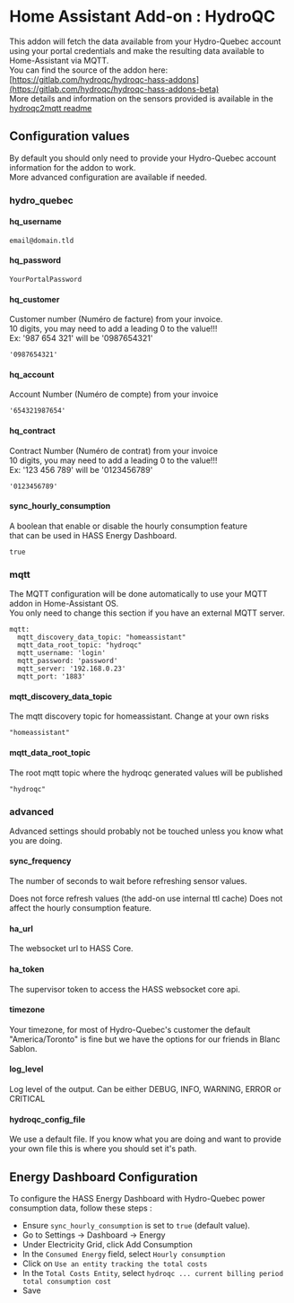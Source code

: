 # Home Assistant Add-on : HydroQC

This addon will fetch the data available from your Hydro-Quebec account using your portal credentials and make the resulting data available to Home-Assistant via MQTT.\
You can find the source of the addon here: [https://gitlab.com/hydroqc/hydroqc-hass-addons](https://gitlab.com/hydroqc/hydroqc-hass-addons-beta) \
More details and information on the sensors provided is available in the [hydroqc2mqtt readme](https://gitlab.com/hydroqc/hydroqc2mqtt/-/blob/main/README.md)

## Configuration values

By default you should only need to provide your Hydro-Quebec account information for the addon to work. \
More advanced configuration are available if needed.

### hydro_quebec

#### hq_username

```email@domain.tld```

#### hq_password

```YourPortalPassword```

#### hq_customer

Customer number (Numéro de facture) from your invoice.\
10 digits, you may need to add a leading 0 to the value!!!\
Ex: '987 654 321' will be '0987654321'

```'0987654321'```

#### hq_account

Account Number (Numéro de compte) from your invoice

```'654321987654'```

#### hq_contract
Contract Number (Numéro de contrat) from your invoice\
10 digits, you may need to add a leading 0 to the value!!!\
Ex: '123 456 789' will be '0123456789'

```'0123456789'```

#### sync_hourly_consumption
A boolean that enable or disable the hourly consumption feature\
that can be used in HASS Energy Dashboard.

```true```

### mqtt

The MQTT configuration will be done automatically to use your MQTT addon in Home-Assistant OS. \
You only need to change this section if you have an external MQTT server.

```
mqtt:
  mqtt_discovery_data_topic: "homeassistant"
  mqtt_data_root_topic: "hydroqc"
  mqtt_username: 'login'
  mqtt_password: 'password'
  mqtt_server: '192.168.0.23'
  mqtt_port: '1883'

```

#### mqtt_discovery_data_topic

The mqtt discovery topic for homeassistant. Change at your own risks

```"homeassistant"```

#### mqtt_data_root_topic

The root mqtt topic where the hydroqc generated values will be published

```"hydroqc"```

### advanced

Advanced settings should probably not be touched unless you know what you are doing.

#### sync_frequency

The number of seconds to wait before refreshing sensor values.

Does not force refresh values (the add-on use internal ttl cache)
Does not affect the hourly consumption feature.


#### ha_url

The websocket url to HASS Core.

#### ha_token

The supervisor token to access the HASS websocket core api.

#### timezone

Your timezone, for most of Hydro-Quebec's customer the default "America/Toronto" is fine but we have the options for our friends in Blanc Sablon.

#### log_level

Log level of the output. Can be either DEBUG, INFO, WARNING, ERROR or CRITICAL 

#### hydroqc_config_file

We use a default file. If you know what you are doing and want to provide your own file this is where you should set it's path.

## Energy Dashboard Configuration

To configure the HASS Energy Dashboard with Hydro-Quebec power consumption data, follow these steps :
- Ensure `sync_hourly_consumption` is set to `true` (default value).
- Go to Settings -> Dashboard -> Energy
- Under Electricity Grid, click Add Consumption
- In the `Consumed Energy` field, select `Hourly consumption`
- Click on `Use an entity tracking the total costs`
- In the `Total Costs Entity`, select `hydroqc ... current billing period total consumption cost`
- Save